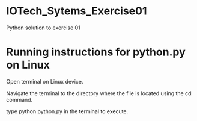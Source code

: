 # IOTech_Sytems_Exercise01
Python solution to exercise 01
# Running instructions for python.py on Linux
Open terminal on Linux device.

Navigate the terminal to the directory where the file is located using the cd command.

type python python.py in the terminal to execute.
